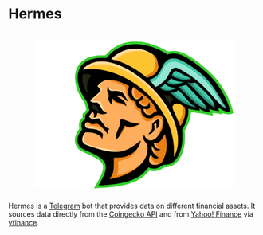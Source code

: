 # Hermes

<h1 align="center"><img src="https://raw.githubusercontent.com/jorge-castro/Hermes/master/hermes.png" alt="Hermes logo" width="400" height="295" loading="lazy"></h1>

Hermes is a [Telegram](https://telegram.org/) bot that provides data on different financial assets.
It sources data directly from the [Coingecko API](https://www.coingecko.com/en/api) and from [Yahoo! Finance](https://finance.yahoo.com/) via [yfinance](https://github.com/ranaroussi/yfinance).
